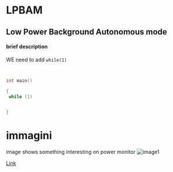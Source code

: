 # LPBAM

## Low Power Background Autonomous mode

#### brief description


WE need to add `while(1)`


```c


int main()

{
 while (1)  


}

```
# immagini 
image shows something interesting on power monitor
![image1](./img/image1.png)

[Link](www.st.com)
